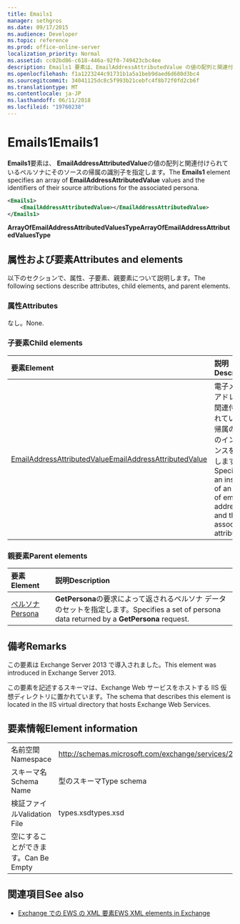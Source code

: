 ```yaml
---
title: Emails1
manager: sethgros
ms.date: 09/17/2015
ms.audience: Developer
ms.topic: reference
ms.prod: office-online-server
localization_priority: Normal
ms.assetid: cc02bd86-c618-446a-92f0-749423cbc4ee
description: Emails1 要素は、EmailAddressAttributedValue の値の配列と関連付けられているペルソナにそのソースの帰属の識別子を指定します。
ms.openlocfilehash: f1a1223244c91731b1a5a1beb9daed6d680d3bc4
ms.sourcegitcommit: 34041125dc8c5f993b21cebfc4f8b72f0fd2cb6f
ms.translationtype: MT
ms.contentlocale: ja-JP
ms.lasthandoff: 06/11/2018
ms.locfileid: "19760238"
---
```

# <a name="emails1"></a><span data-ttu-id="410b7-103">Emails1</span><span class="sxs-lookup"><span data-stu-id="410b7-103">Emails1</span></span>

<span data-ttu-id="410b7-104">**Emails1**要素は、 **EmailAddressAttributedValue**の値の配列と関連付けられているペルソナにそのソースの帰属の識別子を指定します。</span><span class="sxs-lookup"><span data-stu-id="410b7-104">The **Emails1** element specifies an array of **EmailAddressAttributedValue** values and the identifiers of their source attributions for the associated persona.</span></span> 
  
```XML
<Emails1>
    <EmailAddressAttributedValue></EmailAddressAttributedValue>
</Emails1>
```

 <span data-ttu-id="410b7-105">**ArrayOfEmailAddressAttributedValuesType**</span><span class="sxs-lookup"><span data-stu-id="410b7-105">**ArrayOfEmailAddressAttributedValuesType**</span></span>
## <a name="attributes-and-elements"></a><span data-ttu-id="410b7-106">属性および要素</span><span class="sxs-lookup"><span data-stu-id="410b7-106">Attributes and elements</span></span>

<span data-ttu-id="410b7-107">以下のセクションで、属性、子要素、親要素について説明します。</span><span class="sxs-lookup"><span data-stu-id="410b7-107">The following sections describe attributes, child elements, and parent elements.</span></span>
  
### <a name="attributes"></a><span data-ttu-id="410b7-108">属性</span><span class="sxs-lookup"><span data-stu-id="410b7-108">Attributes</span></span>

<span data-ttu-id="410b7-109">なし。</span><span class="sxs-lookup"><span data-stu-id="410b7-109">None.</span></span>
  
### <a name="child-elements"></a><span data-ttu-id="410b7-110">子要素</span><span class="sxs-lookup"><span data-stu-id="410b7-110">Child elements</span></span>

|<span data-ttu-id="410b7-111">**要素**</span><span class="sxs-lookup"><span data-stu-id="410b7-111">**Element**</span></span>|<span data-ttu-id="410b7-112">**説明**</span><span class="sxs-lookup"><span data-stu-id="410b7-112">**Description**</span></span>|
|:-----|:-----|
|[<span data-ttu-id="410b7-113">EmailAddressAttributedValue</span><span class="sxs-lookup"><span data-stu-id="410b7-113">EmailAddressAttributedValue</span></span>](emailaddressattributedvalue.md) <br/> |<span data-ttu-id="410b7-114">電子メール アドレスと関連付けられている、帰属の配列のインスタンスを指定します。</span><span class="sxs-lookup"><span data-stu-id="410b7-114">Specifies an instance of an array of email addresses and their associated attributions.</span></span>  <br/> |
   
### <a name="parent-elements"></a><span data-ttu-id="410b7-115">親要素</span><span class="sxs-lookup"><span data-stu-id="410b7-115">Parent elements</span></span>

|<span data-ttu-id="410b7-116">**要素**</span><span class="sxs-lookup"><span data-stu-id="410b7-116">**Element**</span></span>|<span data-ttu-id="410b7-117">**説明**</span><span class="sxs-lookup"><span data-stu-id="410b7-117">**Description**</span></span>|
|:-----|:-----|
|[<span data-ttu-id="410b7-118">ペルソナ</span><span class="sxs-lookup"><span data-stu-id="410b7-118">Persona</span></span>](persona.md) <br/> |<span data-ttu-id="410b7-119">**GetPersona**の要求によって返されるペルソナ データのセットを指定します。</span><span class="sxs-lookup"><span data-stu-id="410b7-119">Specifies a set of persona data returned by a **GetPersona** request.</span></span>  <br/> |
   
## <a name="remarks"></a><span data-ttu-id="410b7-120">備考</span><span class="sxs-lookup"><span data-stu-id="410b7-120">Remarks</span></span>

<span data-ttu-id="410b7-121">この要素は Exchange Server 2013 で導入されました。</span><span class="sxs-lookup"><span data-stu-id="410b7-121">This element was introduced in Exchange Server 2013.</span></span>
  
<span data-ttu-id="410b7-122">この要素を記述するスキーマは、Exchange Web サービスをホストする IIS 仮想ディレクトリに置かれています。</span><span class="sxs-lookup"><span data-stu-id="410b7-122">The schema that describes this element is located in the IIS virtual directory that hosts Exchange Web Services.</span></span>
  
## <a name="element-information"></a><span data-ttu-id="410b7-123">要素情報</span><span class="sxs-lookup"><span data-stu-id="410b7-123">Element information</span></span>

|||
|:-----|:-----|
|<span data-ttu-id="410b7-124">名前空間</span><span class="sxs-lookup"><span data-stu-id="410b7-124">Namespace</span></span>  <br/> |http://schemas.microsoft.com/exchange/services/2006/types  <br/> |
|<span data-ttu-id="410b7-125">スキーマ名</span><span class="sxs-lookup"><span data-stu-id="410b7-125">Schema Name</span></span>  <br/> |<span data-ttu-id="410b7-126">型のスキーマ</span><span class="sxs-lookup"><span data-stu-id="410b7-126">Type schema</span></span>  <br/> |
|<span data-ttu-id="410b7-127">検証ファイル</span><span class="sxs-lookup"><span data-stu-id="410b7-127">Validation File</span></span>  <br/> |<span data-ttu-id="410b7-128">types.xsd</span><span class="sxs-lookup"><span data-stu-id="410b7-128">types.xsd</span></span>  <br/> |
|<span data-ttu-id="410b7-129">空にすることができます。</span><span class="sxs-lookup"><span data-stu-id="410b7-129">Can Be Empty</span></span>  <br/> ||
   
## <a name="see-also"></a><span data-ttu-id="410b7-130">関連項目</span><span class="sxs-lookup"><span data-stu-id="410b7-130">See also</span></span>



- [<span data-ttu-id="410b7-131">Exchange での EWS の XML 要素</span><span class="sxs-lookup"><span data-stu-id="410b7-131">EWS XML elements in Exchange</span></span>](ews-xml-elements-in-exchange.md)

